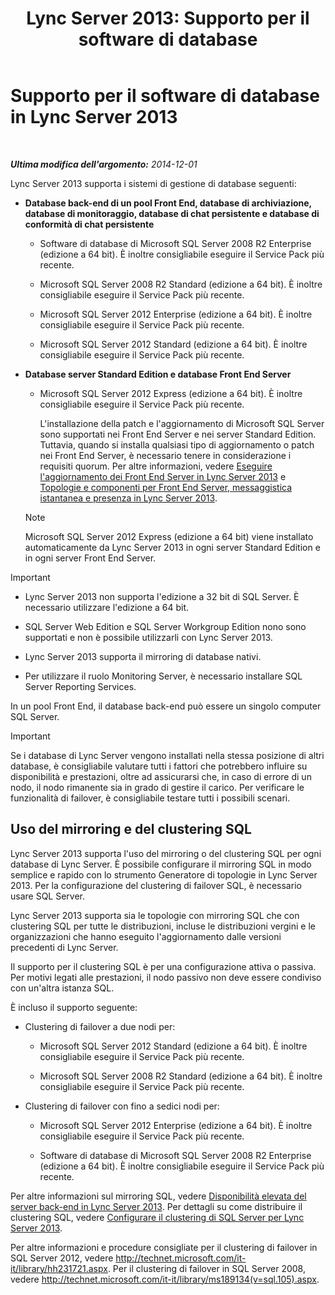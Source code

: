 ﻿---
title: 'Lync Server 2013: Supporto per il software di database'
TOCTitle: Supporto per il software di database
ms:assetid: e05d0032-bbea-4e61-987d-d07b1c045fd5
ms:mtpsurl: https://technet.microsoft.com/it-it/library/Gg398990(v=OCS.15)
ms:contentKeyID: 49302231
ms.date: 08/24/2015
mtps_version: v=OCS.15
ms.translationtype: HT
---

# Supporto per il software di database in Lync Server 2013

 

_**Ultima modifica dell'argomento:** 2014-12-01_

Lync Server 2013 supporta i sistemi di gestione di database seguenti:

  - **Database back-end di un pool Front End, database di archiviazione, database di monitoraggio, database di chat persistente e database di conformità di chat persistente**
    
      - Software di database di Microsoft SQL Server 2008 R2 Enterprise (edizione a 64 bit). È inoltre consigliabile eseguire il Service Pack più recente.
    
      - Microsoft SQL Server 2008 R2 Standard (edizione a 64 bit). È inoltre consigliabile eseguire il Service Pack più recente.
    
      - Microsoft SQL Server 2012 Enterprise (edizione a 64 bit). È inoltre consigliabile eseguire il Service Pack più recente.
    
      - Microsoft SQL Server 2012 Standard (edizione a 64 bit). È inoltre consigliabile eseguire il Service Pack più recente.

  - **Database server Standard Edition e database Front End Server**
    
      - Microsoft SQL Server 2012 Express (edizione a 64 bit). È inoltre consigliabile eseguire il Service Pack più recente.
        
        L'installazione della patch e l'aggiornamento di Microsoft SQL Server sono supportati nei Front End Server e nei server Standard Edition. Tuttavia, quando si installa qualsiasi tipo di aggiornamento o patch nei Front End Server, è necessario tenere in considerazione i requisiti quorum. Per altre informazioni, vedere [Eseguire l'aggiornamento dei Front End Server in Lync Server 2013](lync-server-2013-upgrade-or-update-front-end-servers.md) e [Topologie e componenti per Front End Server, messaggistica istantanea e presenza in Lync Server 2013](lync-server-2013-topologies-and-components-for-front-end-servers-instant-messaging-and-presence.md).
    

    > [!NOTE]
    > Microsoft SQL Server 2012 Express (edizione a 64 bit) viene installato automaticamente da Lync Server 2013 in ogni server Standard Edition e in ogni server Front End Server.



> [!IMPORTANT]  
> <ul>
> <li><p>Lync Server 2013 non supporta l'edizione a 32 bit di SQL Server. È necessario utilizzare l'edizione a 64 bit.</p></li>
> <li><p>SQL Server Web Edition e SQL Server Workgroup Edition nono sono supportati e non è possibile utilizzarli con Lync Server 2013.</p></li>
> 
> <li><p>Lync Server 2013 supporta il mirroring di database nativi.</p></li>
> 
> 
> <li><p>Per utilizzare il ruolo Monitoring Server, è necessario installare SQL Server Reporting Services.</p></li></ul>


In un pool Front End, il database back-end può essere un singolo computer SQL Server.

> [!IMPORTANT]  
> Se i database di Lync Server vengono installati nella stessa posizione di altri database, è consigliabile valutare tutti i fattori che potrebbero influire su disponibilità e prestazioni, oltre ad assicurarsi che, in caso di errore di un nodo, il nodo rimanente sia in grado di gestire il carico. Per verificare le funzionalità di failover, è consigliabile testare tutti i possibili scenari.

## Uso del mirroring e del clustering SQL

Lync Server 2013 supporta l'uso del mirroring o del clustering SQL per ogni database di Lync Server. È possibile configurare il mirroring SQL in modo semplice e rapido con lo strumento Generatore di topologie in Lync Server 2013. Per la configurazione del clustering di failover SQL, è necessario usare SQL Server.

Lync Server 2013 supporta sia le topologie con mirroring SQL che con clustering SQL per tutte le distribuzioni, incluse le distribuzioni vergini e le organizzazioni che hanno eseguito l'aggiornamento dalle versioni precedenti di Lync Server.

Il supporto per il clustering SQL è per una configurazione attiva o passiva. Per motivi legati alle prestazioni, il nodo passivo non deve essere condiviso con un'altra istanza SQL.

È incluso il supporto seguente:

  - Clustering di failover a due nodi per:
    
      - Microsoft SQL Server 2012 Standard (edizione a 64 bit). È inoltre consigliabile eseguire il Service Pack più recente.
    
      - Microsoft SQL Server 2008 R2 Standard (edizione a 64 bit). È inoltre consigliabile eseguire il Service Pack più recente.

  - Clustering di failover con fino a sedici nodi per:
    
      - Microsoft SQL Server 2012 Enterprise (edizione a 64 bit). È inoltre consigliabile eseguire il Service Pack più recente.
    
      - Software di database di Microsoft SQL Server 2008 R2 Enterprise (edizione a 64 bit). È inoltre consigliabile eseguire il Service Pack più recente.

Per altre informazioni sul mirroring SQL, vedere [Disponibilità elevata del server back-end in Lync Server 2013](lync-server-2013-back-end-server-high-availability.md). Per dettagli su come distribuire il clustering SQL, vedere [Configurare il clustering di SQL Server per Lync Server 2013](lync-server-2013-configure-sql-server-clustering.md).

Per altre informazioni e procedure consigliate per il clustering di failover in SQL Server 2012, vedere <http://technet.microsoft.com/it-it/library/hh231721.aspx>. Per il clustering di failover in SQL Server 2008, vedere <http://technet.microsoft.com/it-it/library/ms189134(v=sql.105).aspx>.

